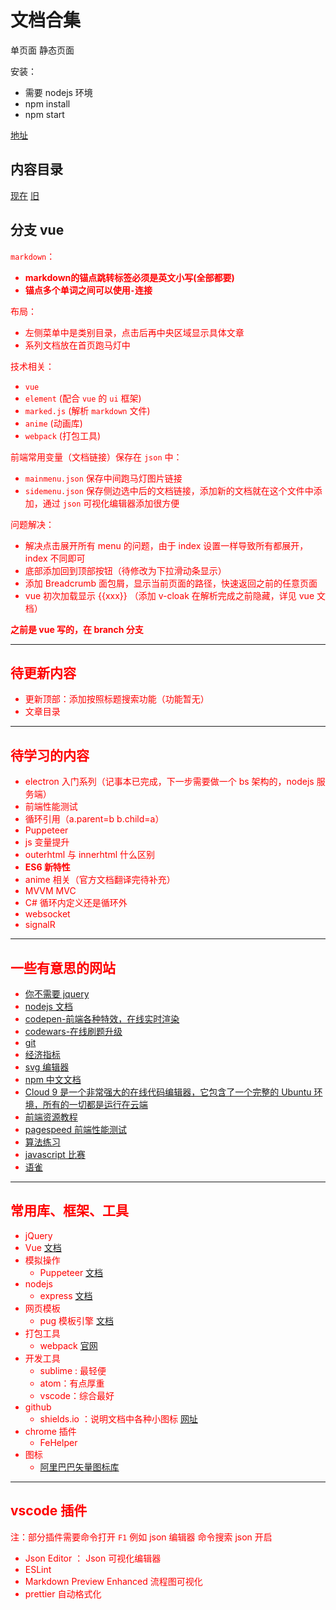# 文档合集

单页面 静态页面

安装：

- 需要 nodejs 环境
- npm install
- npm start

[地址](https://archergrey.github.io/document/dist)

## 内容目录

[现在](./index1.md)
[旧](./index2.md)

## 分支 vue

<div style='color:red'>
 
`markdown`：
- **markdown的锚点跳转标签必须是英文小写(全部都要)**
- **锚点多个单词之间可以使用`-`连接**
<div>

布局：

- 左侧菜单中是类别目录，点击后再中央区域显示具体文章
- 系列文档放在首页跑马灯中

技术相关：

- `vue`
- `element` (配合 `vue` 的 `ui` 框架)
- `marked.js` (解析 `markdown` 文件)
- `anime` (动画库)
- `webpack` (打包工具)

前端常用变量（文档链接）保存在 `json` 中：

- `mainmenu.json` 保存中间跑马灯图片链接
- `sidemenu.json` 保存侧边选中后的文档链接，添加新的文档就在这个文件中添加，通过 `json` 可视化编辑器添加很方便

问题解决：

- 解决点击展开所有 menu 的问题，由于 index 设置一样导致所有都展开，index 不同即可
- 底部添加回到顶部按钮（待修改为下拉滑动条显示）
- 添加 Breadcrumb 面包屑，显示当前页面的路径，快速返回之前的任意页面
- vue 初次加载显示 {{xxx}} （添加 v-cloak 在解析完成之前隐藏，详见 vue 文档）

**之前是 vue 写的，在 branch 分支**

</div>

---

## 待更新内容

- 更新顶部：添加按照标题搜索功能（功能暂无）
- 文章目录

---

## 待学习的内容

- electron 入门系列（记事本已完成，下一步需要做一个 bs 架构的，nodejs 服务端）
- 前端性能测试
- 循环引用（a.parent=b b.child=a）
- Puppeteer
- js 变量提升
- outerhtml 与 innerhtml 什么区别
- **ES6 新特性**
- anime 相关（官方文档翻译完待补充）
- MVVM MVC
- C# 循环内定义还是循环外
- websocket
- signalR

---

## 一些有意思的网站

- [你不需要 jquery](https://blog.garstasio.com/you-dont-need-jquery/)
- [nodejs 文档](https://nodejs.org/download/release/v8.9.1/docs/api/)
- [codepen-前端各种特效，在线实时渲染](https://codepen.io/)
- [codewars-在线刷题升级](https://www.codewars.com/)
- [git](https://git-scm.com/docs)
- [经济指标](https://zh.tradingeconomics.com/)
- [svg 编辑器](https://editor.method.ac/)
- [npm 中文文档](https://www.npmjs.com.cn/)
- [Cloud 9 是一个非常强大的在线代码编辑器，它包含了一个完整的 Ubuntu 环境，所有的一切都是运行在云端](http://c9.io)
- [前端资源教程](https://cnodejs.org/topic/56ef3edd532839c33a99d00e)
- [pagespeed 前端性能测试](http://developers.google.cn/speed/pagespeed/insights/)
- [算法练习](https://leetcode-cn.com/)
- [javascript 比赛](https://2019.js13kgames.com/)
- [语雀](https://www.yuque.com/)

---

## 常用库、框架、工具

- jQuery
- Vue [文档](https://cn.vuejs.org/index.html)
- 模拟操作
  - Puppeteer [文档](https://zhaoqize.github.io/puppeteer-api-zh_CN/#/)
- nodejs
  - express [文档](https://expressjs.com/en/4x/api.html)
- 网页模板
  - pug 模板引擎 [文档](https://pug.bootcss.com/api/getting-started.html)
- 打包工具
  - webpack [官网](https://www.webpackjs.com/)
- 开发工具
  - sublime : 最轻便
  - atom：有点厚重
  - vscode：综合最好
- github
  - shields.io ：说明文档中各种小图标 [网址](https://shields.io/)
- chrome 插件
  - FeHelper
- 图标
  - [阿里巴巴矢量图标库](https://www.iconfont.cn/)

---

## vscode 插件

注：部分插件需要命令打开 `F1` 例如 json 编辑器 命令搜索 json 开启

- Json Editor ： Json 可视化编辑器
- ESLint
- Markdown Preview Enhanced 流程图可视化
- prettier 自动格式化
